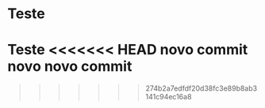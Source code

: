 # Teste
Teste
<<<<<<< HEAD
novo commit
novo novo commit
=======
>>>>>>> 274b2a7edfdf20d38fc3e89b8ab3141c94ec16a8
